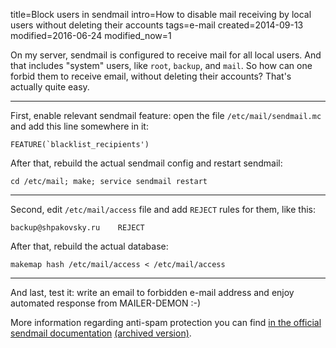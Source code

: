 title=Block users in sendmail
intro=How to disable mail receiving by local users without deleting their accounts
tags=e-mail
created=2014-09-13
modified=2016-06-24
modified_now=1

On my server, sendmail is configured to receive mail for all local users.
And that includes "system" users, like `root`, `backup`, and `mail`.
So how can one forbid them to receive email, without deleting their accounts?
That's actually quite easy.

* * *

First, enable relevant sendmail feature: open the file `/etc/mail/sendmail.mc`
and add this line somewhere in it:

	FEATURE(`blacklist_recipients')

After that, rebuild the actual sendmail config and restart sendmail:

	cd /etc/mail; make; service sendmail restart

* * *

Second, edit `/etc/mail/access` file and add `REJECT` rules for them, like this:

	backup@shpakovsky.ru	REJECT

After that, rebuild the actual database:

	makemap hash /etc/mail/access < /etc/mail/access

* * *

And last, test it: write an email to forbidden e-mail address and enjoy
automated response from MAILER-DEMON :-)

More information regarding anti-spam protection you can find
[in the official sendmail documentation](http://www.sendmail.com/sm/open_source/docs/m4/anti_spam.html) [(archived version)](http://archive.is/mnRVL).
